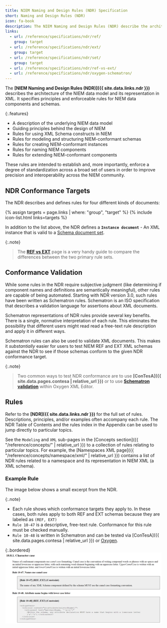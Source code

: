 ```yaml
---
title: NIEM Naming and Design Rules (NDR) Specification
short: Naming and Design Rules (NDR)
icon: fa-book
description: The NIEM Naming and Design Rules (NDR) describe the architecture of the NIEM data model and its representation in XML.  It specifies principles and enforceable rules for NIEM data components and schemas.
links:
  - url: /reference/specifications/ndr/ref/
    group: target
  - url: /reference/specifications/ndr/ext/
    group: target
  - url: /reference/specifications/ndr/set/
    group: target
  - url: /reference/specifications/ndr/ref-vs-ext/
  - url: /reference/specifications/ndr/oxygen-schematron/
---
```


The **[NIEM Naming and Design Rules (NDR)]({{ site.data.links.ndr }})** describes the  architecture of the NIEM data model and its representation in XML.  It specifies principles and enforceable rules for NIEM data components and schemas.

{:.features}
- A description of the underlying NIEM data model
- Guiding principles behind the design of NIEM
- Rules for using XML Schema constructs in NIEM
- Rules for modeling and structuring NIEM-conformant schemas
- Rules for creating NIEM-conformant instances
- Rules for naming NIEM components
- Rules for extending NIEM-conformant components

These rules are intended to establish and, more importantly, enforce a degree of standardization across a broad set of users in order to improve precision and interoperability across the NIEM community.

<!--more-->

## NDR Conformance Targets

The NDR describes and defines rules for four different kinds of documents:

{% assign targets = page.links | where: "group", "target" %}
{% include icon-list.html links=targets %}

In addition to the list above, the NDR defines a **`Instance document`** - An XML instance that is valid to a [Schema document set](set/).

{:.note}
> The **[REF vs EXT](ref-vs-ext/)** page is a very handy guide to compare the differences between the two primary rule sets.

## Conformance Validation

While some rules in the NDR require subjective judgment (like determining if component names and definitions are semantically meaningful), other rules are capable of being automated.  Starting with NDR version 3.0, such rules have been written as Schematron rules.  Schematron is an ISO specification that describes a validation language for assertions about XML documents.

Schematron representations of NDR rules provide several key benefits.  There is a single, normative interpretation of each rule.  This eliminates the possibility that different users might read read a free-text rule description and apply it in different ways.

Schematron rules can also be used to validate XML documents.  This makes it *substantially* easier for users to test NIEM REF and EXT XML schemas against the NDR to see if those schemas conform to the given NDR conformance target.

{:.note}
> Two common ways to test NDR conformance are to use **[ConTesA]({{ site.data.pages.contesa | relative_url }})** or to use **[Schematron validation](oxygen-schematron/)** within Oxygen XML Editor.

## Rules

Refer to the **[NDR]({{ site.data.links.ndr }})** for the full set of rules.  Descriptions, principles, and/or examples often accompany each rule.  The NDR Table of Contents and the rules index in the Appendix can be used to jump directly to particular topics.

See the `Modeling` and `XML` sub-pages in the [Concepts section]({{ "/reference/concepts/" | relative_url }}) to a collection of rules relating to particular topics.  For example, the [Namespaces XML page]({{ "/reference/concepts/namespace/xml/" | relative_url }}) contains a list of NDR rules related to a namespace and its representation in NIEM XML (a XML schema).

### Example Rule

The image below shows a small excerpt from the NDR.

{:.note}
- Each rule shows which conformance targets they apply to.  In these cases, both rules apply to both REF and EXT schemas because they are labeled as `(REF, EXT)`
- `Rule 10-47` is a descriptive, free-text rule.  Conformance for this rule must be checked manually.
- `Rule 10-48` is written in Schematron and can be tested via [ConTesA]({{ site.data.pages.contesa | relative_url }}) or [Oxygen](oxygen-schematron/).

{:.bordered}
![Example rules](assets/rule-examples.png)
